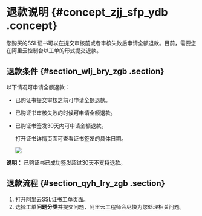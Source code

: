# 退款说明 {#concept_zjj_sfp_ydb .concept}

您购买的SSL证书可以在提交审核前或者审核失败后申请全额退款。目前，需要您在阿里云控制台以工单的形式提交退款。

## 退款条件 {#section_wlj_bry_zgb .section}

以下情况可申请全额退款：

-   已购证书提交审核之前可申请全额退款。
-   已购证书审核失败的时候可申请全额退款。
-   已购证书签发30天内可申请全额退款。

    打开证书详情页面可查看证书签发的具体日期。

    ![](http://static-aliyun-doc.oss-cn-hangzhou.aliyuncs.com/assets/img/13563/155548034340235_zh-CN.png)


**说明：** 已购证书已成功签发超过30天不支持退款。

## 退款流程 {#section_qyh_lry_zgb .section}

1.  打开[阿里云SSL证书工单页面](https://workorder-intl.console.aliyun.com/#/ticket/add?productId=80)。
2.  选择工单**问题分类**并提交问题，阿里云工程师会尽快为您处理相关问题。

